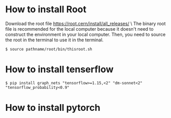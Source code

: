 # How to install Root
Download the root file https://root.cern/install/all_releases/ \\
The binary root file is recommended for the local computer because it doesn't need to construct the environment in your local computer.
Then, you need to source the root in the terminal to use it in the terminal.
```shell
$ source pathname/root/bin/thisroot.sh
```
# How to install tenserflow
```shell
$ pip install graph_nets "tensorflow>=1.15,<2" "dm-sonnet<2" "tensorflow_probability<0.9"
```

# How to install pytorch
